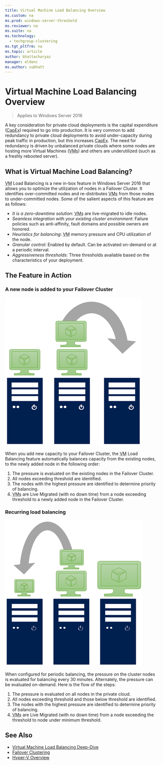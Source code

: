 ```yaml
---
title: Virtual Machine Load Balancing Overview
ms.custom: na
ms.prod: windows-server-threshold
ms.reviewer: na
ms.suite: na
ms.technology:
  - techgroup-clustering
ms.tgt_pltfrm: na
ms.topic: article
author: bhattacharyaz
manager: eldenc
ms.author: subhatt
--- 
```

# Virtual Machine Load Balancing Overview
> Applies to Windows Server 2016

A key consideration for private cloud deployments is the capital expenditure (<abbr title="capital expenditure">CapEx</abbr>) required to go into production. It is very common to add redundancy to private cloud deployments to avoid under-capacity during peak traffic in production, but this increases <abbr title="capital expenditure">CapEx</abbr>. The need for redundancy is driven by unbalanced private clouds where some nodes are hosting more Virtual Machines (<abbr title="virtual machines">VMs</abbr>) and others are underutilized (such as a freshly rebooted server).

## <a id="what-is-vm-load-balancing"></a>What is Virtual Machine Load Balancing?
<abbr title="Virtual machine">VM</abbr> Load Balancing is a new in-box feature in Windows Server 2016 that allows you to optimize the utilization of nodes in a Failover Cluster. It identifies over-committed nodes and re-distributes <abbr title="virtual machines">VMs</abbr> from those nodes to under-committed nodes. Some of the salient aspects of this feature are as follows:

* *It is a zero-downtime solution*: <abbr title="Virtual machines">VMs</abbr> are live-migrated to idle nodes.
* *Seamless integration with your existing cluster environment*: Failure policies such as anti-affinity, fault domains and possible owners are honored.
* *Heuristics for balancing*: <abbr title="Virtual machine">VM</abbr> memory pressure and CPU utilization of the node.
* *Granular control*: Enabled by default. Can be activated on-demand or at a periodic interval.
* *Aggressiveness thresholds*: Three thresholds available based on the characteristics of your deployment.

## <a id="feature-in-action"></a>The Feature in Action
### <a id="new-node-added"></a>A new node is added to your Failover Cluster
![Graphic of a new node being added to your Failover Cluster](media/vm-load-balancing/overview-VM-load-balancing-1.png)

When you add new capacity to your Failover Cluster, the <abbr title="virtual machine">VM</abbr> Load Balancing feature automatically balances capacity from the existing nodes, to the newly added node in the following order:

1. The pressure is evaluated on the existing nodes in the Failover Cluster.
2. All nodes exceeding threshold are identified.
3. The nodes with the highest pressure are identified to determine priority of balancing.
4. <abbr title="Virtual machines">VMs</abbr> are Live Migrated (with no down time) from a node exceeding threshold to a newly added node in the Failover Cluster.

### <a id="recurring-load-balancing"></a>Recurring load balancing
![Graphic of a recurring VM load balancing](media/vm-load-balancing/overview-VM-load-balancing-2.png)

When configured for periodic balancing, the pressure on the cluster nodes is evaluated for balancing every 30 minutes. Alternately, the pressure can be evaluated on-demand. Here is the flow of the steps:

1. The pressure is evaluated on all nodes in the private cloud.
2. All nodes exceeding threshold and those below threshold are identified.
3. The nodes with the highest pressure are identified to determine priority of balancing.
4. <abbr title="Virtual machines">VMs</abbr> are Live Migrated (with no down time) from a node exceeding the threshold to node under minimum threshold.

## See Also
* [Virtual Machine Load Balancing Deep-Dive](vm-load-balancing-deep-dive.md)
* [Failover Clustering](failover-clustering-overview.md)
* [Hyper-V Overview](../compute/hyper-v/Hyper-V-on-Windows-Server.md)